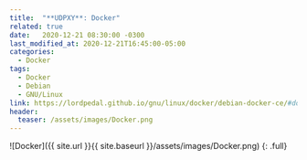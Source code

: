 ```yaml
---
title:  "**UDPXY**: Docker"
related: true
date:   2020-12-21 08:30:00 -0300
last_modified_at: 2020-12-21T16:45:00-05:00
categories:
  - Docker
tags:
  - Docker
  - Debian
  - GNU/Linux
link: https://lordpedal.github.io/gnu/linux/docker/debian-docker-ce/#docker-udpxy
header:
  teaser: /assets/images/Docker.png
---
```


![Docker]({{ site.url }}{{ site.baseurl }}/assets/images/Docker.png)
{: .full}
